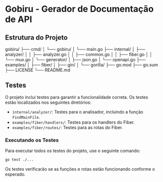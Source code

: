 # Gobiru - Gerador de Documentação de API

## Estrutura do Projeto

gobiru/
├── cmd/
│   └── gobiru/
│       └── main.go
├── internal/
│   ├── analyzer/
│   │   ├── analyzer.go
│   │   ├── common.go
│   │   ├── fiber.go
│   │   └── mux.go
│   └── generator/
│       ├── json.go
│       └── openapi.go
├── examples/
│   ├── fiber/
│   ├── gin/
│   └── gorilla/
├── go.mod
├── go.sum
├── LICENSE
└── README.md

## Testes

O projeto inclui testes para garantir a funcionalidade correta. Os testes estão localizados nos seguintes diretórios:

- `internal/analyzer/`: Testes para o analisador, incluindo a função `FindMainFile`.
- `examples/fiber/handlers/`: Testes para os handlers do Fiber.
- `examples/fiber/routes/`: Testes para as rotas do Fiber.

### Executando os Testes

Para executar todos os testes do projeto, use o seguinte comando:

```bash
go test ./...
```

Os testes verificarão se as funções e rotas estão funcionando conforme o esperado.